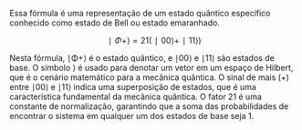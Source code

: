 
Essa fórmula é uma representação de um estado quântico específico conhecido como estado de Bell ou estado emaranhado.

$$∣Φ+⟩=2​1​(∣00⟩+∣11⟩)$$

Nesta fórmula, ∣Φ+⟩
 é o estado quântico, e ∣00⟩
 e ∣11⟩
 são estados de base. O símbolo ⟩
 é usado para denotar um vetor em um espaço de Hilbert, que é o cenário matemático para a mecânica quântica. O sinal de mais (+) entre ∣00⟩
  e ∣11⟩
 indica uma superposição de estados, que é uma característica fundamental da mecânica quântica.
O fator 2​1​ é uma constante de normalização, garantindo que a soma das probabilidades de encontrar o sistema em qualquer um dos estados de base seja 1.
 





      
      
        
      
    
  

  
  
  
  

  
  
  
  
  

  
  
       
  
  

  
  
      
          
  

          
  

          
        
    
  
   
  


    


    
    
    
    
    
    
    
  
